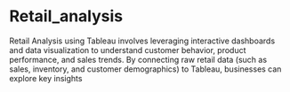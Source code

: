 # Retail_analysis
Retail Analysis using Tableau involves leveraging interactive dashboards and data visualization to understand customer behavior, product performance, and sales trends. By connecting raw retail data (such as sales, inventory, and customer demographics) to Tableau, businesses can explore key insights 

